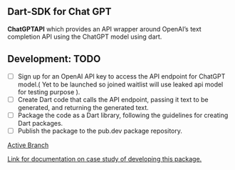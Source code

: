## Dart-SDK for Chat GPT

<b>ChatGPTAPI</b> which provides an API wrapper around OpenAI’s text completion API using the ChatGPT model using dart.

## Development: TODO
- [ ] Sign up for an OpenAI API key to access the API endpoint for ChatGPT model.( Yet to be launched so joined waitlist will use leaked api model for testing purpose ).
- [ ] Create Dart code that calls the API endpoint, passing it text to be generated, and returning the generated text.
- [ ] Package the code as a Dart library, following the guidelines for creating Dart packages.
- [ ] Publish the package to the pub.dev package repository.

[Active Branch](https://github.com/Gayathri-GA/dart_sdk_chatgpt/tree/feat/develop_v2)

[Link for documentation on case study of developing this package.](https://docs.google.com/document/d/1Q9dX0PLiJ-4SaPEfcH7iwIxYhuxx_BTW0A1H6shrOnQ/edit?usp=sharing)

